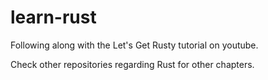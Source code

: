 # learn-rust

Following along with the Let's Get Rusty tutorial on youtube.

Check other repositories regarding Rust for other chapters.

